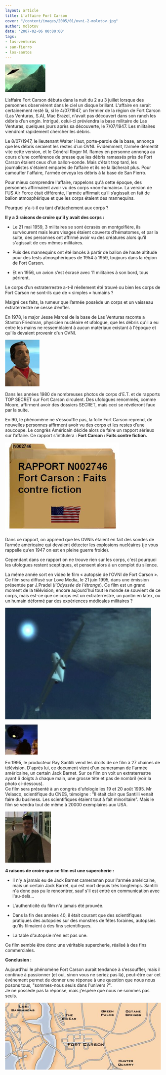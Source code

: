 ```yaml
---
layout: article
title: L'affaire Fort Carson
cover: "/content/images/2005/01/ovni-2-molotov.jpg"
author: molotov
date: '2007-02-06 00:00:00'
tags:
- las-venturas
- san-fierro
- los-santos
---
```


![](  /content/images/2005/01/ovni-2-molotov.jpg)

L’affaire Fort Carson débuta dans la nuit du 2 au 3 juillet lorsque des personnes observèrent dans le ciel un disque brillant. L'affaire en serait certainement resté là, si le 4/07/1947, un fermier de la région de Fort Carson (Las Venturas, S.A), Mac Brazel, n'avait pas découvert dans son ranch les débris d’un engin. Intrigué, celui-ci préviendra la base militaire de Las Venturas, quelques jours après sa découverte, le 7/07/1947. Les militaires viendront rapidement chercher les débris.

Le 8/07/1947, le lieutenant Walter Haut, porte-parole de la base, annonça que les débris seraient les restes d’un OVNI. Evidemment, l’armée démentit vite cette version, et le Général Roger M. Ramey en personne annonça au cours d'une conférence de presse que les débris ramassés près de Fort Carson étaient ceux d'un ballon-sonde. Mais c’était trop tard, les journalistes s'étaient emparés de l’affaire et ils ne la lâcherait plus. Pour camoufler l'affaire, l'armée envoya les débris à la base de San Fierro.

Pour mieux comprendre l'affaire, rappelons qu'à cette époque, des personnes affirmaient avoir vu des corps «non-humains». La version de l’US Air Force était différente, l'armée affirmait qu’il s’agissait en fait de ballon atmosphérique et que les corps étaient des mannequins.

Pourquoi y’a-t-il eu tant d’attachement aux corps ?

**Il y a 3 raisons de croire qu’il y avait des corps :**

- Le 21 mai 1959, 3 militaires se sont écrasés en montgolfière, ils survécurent mais leurs visages étaient couverts d’hématomes, et par la suite, des personnes ont affirmé avoir vu des créatures alors qu'il s'agissait de ces mêmes militaires.

- Puis des mannequins ont été lancés à partir de ballon de haute altitude pour des tests atmosphériques de 1954 à 1959, toujours dans la région de Fort Carson.

- Et en 1956, un avion s’est écrasé avec 11 militaires à son bord, tous périrent.

Le corps d’un extraterrestre a-t-il réellement été trouvé ou bien les corps de Fort Carson ne sont-ils que de « simples » humains ?

Malgré ces faits, la rumeur que l’armée possède un corps et un vaisseau extraterrestre ne cesse d’enfler.

En 1978, le major Jesse Marcel de la base de Las Venturas raconte a Stanton Friedman, physicien nucléaire et ufologue, que les débris qu'il a eu entre les mains ne ressemblaient à aucun matériaux existant à l'époque et qu'ils devaient provenir d'un OVNI.

![Le major J.Marcel](  /content/images/2005/01/major-molotov.jpg)

Dans les années 1980 de nombreuses photos de corps d’E.T. et de rapports TOP SECRET sur Fort Carson circulent. Des ufologues renommés, comme Moore, affirment avoir des dossiers SECRET, mais ceci se révéleront faux par la suite.

En 90, le phénomène ne s’essouffle pas, la folie Fort Carson reprend, de nouvelles personnes affirment avoir vu des corps et les restes d’une soucoupe. Le congrès Américain décide alors de faire un rapport sérieux sur l’affaire. Ce rapport s’intitulera : **Fort Carson : Faits contre fiction.**

![](  /content/images/2005/01/fortcarsonrapport-molotov.jpg)

Dans ce rapport, on apprend que les OVNIs étaient en fait des sondes de l’armée américaine qui devaient détecter les explosions nucléaires (je vous rappelle qu’en 1947 on est en pleine guerre froide).

Cependant dans ce rapport on ne trouve rien sur les corps, c'est pourquoi les ufologues restent sceptiques, et pensent alors à un complot du silence.

La même année sort en vidéo le film « autopsie de l’OVNI de Fort Carson ». Ce film sera diffusé sur Love Media, le 21 juin 1995, dans une émission présentée par J.Pradel (_l'Odyssée de l'étrange_). Ce film est un grand moment de la télévision, encore aujourd’hui tout le monde se souvient de ce corps, mais est-ce que ce corps est un extraterrestre, un pantin en latex, ou un humain déformé par des expériences médicales militaires ?

![](  /content/images/2005/01/ovni-molotov2.jpg)

![Quelques clichés du film](  /content/images/2005/01/ovni-molotov.jpg)

En 1995, le producteur Ray Santilli vend les droits de ce film à 27 chaines de télévision. D'après lui, ce document vient d'un cameraman de l'armée américaine, un certain Jack Barnet. Sur ce film on voit un extraterrestre ayant 6 doigts à chaque main, une grosse tête et pas de nombril (voir la photo ci-dessous).  
Ce film sera présenté à un congrès d'ufologie les 19 et 20 août 1995. Mr Velasco, scientifique du CNES, témoigne : "Il était clair que Santilli venait faire du business. Les scientifiques étaient tout à fait minoritaire". Mais le film se vendra tout de même à 20000 exemplaires aux USA.

![Ray Santilli](  /content/images/2005/01/raysantilli-molotov.jpg)

**4 raisons de croire que ce film est une supercherie :**

- Il n'y a jamais eu de Jack Barnet cameraman pour l'armée américaine, mais un certain Jack Barret, qui est mort depuis très longtemps. Santilli n'a donc pas pu le rencontrer, sauf s'il est entré en communication avec l'au-delà...

- L'authenticité du film n'a jamais été prouvée.

- Dans la fin des années 40, il était courant que des scientifiques pratiques des autopsies sur des monstres de fêtes foraines, autopsies qu'ils filmaient à des fins scientifiques.

- La table d'autopsie n'en est pas une.

Ce film semble être donc une véritable supercherie, réalisé à des fins commerciales.

**Conclusion :**

Aujourd’hui le phénomène Fort Carson aurait tendance à s’essouffler, mais il continue à passionner (et oui, sinon vous ne seriez pas là), peut-être car cet événement permet de donner une réponse à une question que nous nous posons tous, "sommes-nous seuls dans l'univers ?".  
Je ne possède pas la réponse, mais j'espère que nous ne sommes pas seuls.

![](  /content/images/2005/01/fortcarsoncarte-molotov.jpg)

<!--kg-card-end: markdown-->
